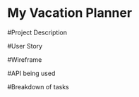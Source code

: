 # My Vacation Planner

#Project Description

#User Story

#Wireframe

#API being used

#Breakdown of tasks